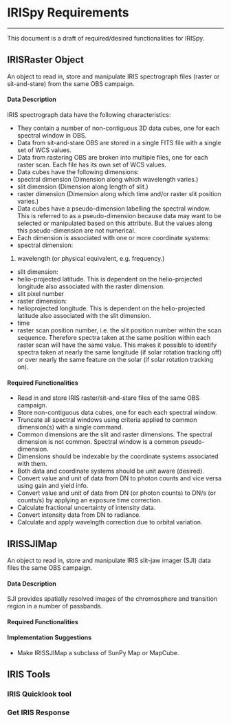 # IRISpy Requirements
------------------------

This document is a draft of required/desired functionalities for IRISpy.

## IRISRaster Object

An object to read in, store and manipulate IRIS spectrograph files
(raster or sit-and-stare) from the same OBS campaign.

#### Data Description

IRIS spectrograph data have the following characteristics:
* They contain a number of non-contiguous 3D data cubes, one for each
spectral window in OBS.
* Data from sit-and-stare OBS are stored in a single FITS file with a
single set of WCS values.
* Data from rastering OBS are broken into multiple files, one for each
  raster scan.  Each file has its own set of WCS values.
* Data cubes have the following dimensions:
 * spectral dimension (Dimension along which wavelength varies.)
 * slit dimension (Dimension along length of slit.)
 * raster dimension (Dimension along which time and/or raster slit
 position varies.)
* Data cubes have a pseudo-dimension labelling the spectral window.
  This is referred to as a pseudo-dimension because data may want to
  be selected or manipulated based on this attribute.  But the values
  along this pseudo-dimension are not numerical.
* Each dimension is associated with one or more coordinate systems:
 * spectral  dimension: 
  1. wavelength (or physical equivalent, e.g. frequency.)
 * slit dimension:
  * helio-projected latitude.  This is dependent on the
    helio-projected longitude also associated with the raster
    dimension.
  * slit pixel number
 * raster dimension:
  * helioprojected longitude.  This is dependent on the
    helio-projected latitude also associated with the slit
    dimension.
  * time
  * raster scan position number, i.e. the slit position number within the
    scan sequence.  Therefore spectra taken at the same position
    within each raster scan will have the same value.  This makes it
    possible to identify spectra taken at nearly the same longitude
    (if solar rotation tracking off) or over nearly the same feature
    on the solar (if solar rotation tracking on).

#### Required Functionalities

* Read in and store IRIS raster/sit-and-stare files of the same OBS
campaign.
* Store non-contiguous data cubes, one for each each spectral window.
* Truncate all spectral windows using criteria applied to common
 dimension(s) with a single command.
* Common dimensions are the slit and raster dimensions.  The spectral
dimension is not common.  Spectral window is a common
pseudo-dimension.
* Dimensions should be indexable by the coordinate systems associated
with them.
* Both data and coordinate systems should be unit aware (desired).
* Convert value and unit of data from DN to photon counts and vice
versa using gain and yield info.
* Convert value and unit of data from DN (or photon counts) to DN/s
(or counts/s) by applying an exposure time correction.
* Calculate fractional uncertainty of intensity data.
* Convert intensity data from DN to radiance.
* Calculate and apply wavelngth correction due to orbital variation.


## IRISSJIMap

An object to read in, store and manipulate IRIS slit-jaw imager (SJI)
data files the same OBS campaign.

#### Data Description

SJI provides spatially resolved images of the chromosphere and
transition region in a number of passbands.

#### Required Functionalities


#### Implementation Suggestions

* Make IRISSJIMap a subclass of SunPy Map or MapCube.

## IRIS Tools

### IRIS Quicklook tool

### Get IRIS Response
